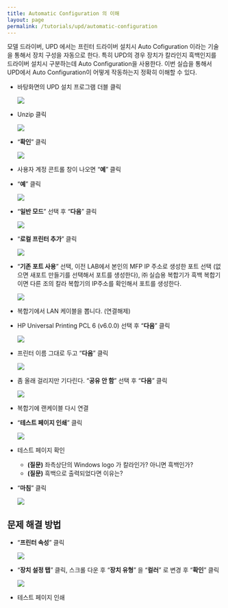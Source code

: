 ```yaml
---
title: Automatic Configuration 의 이해
layout: page
permalink: /tutorials/upd/automatic-configuration
---
```

모델 드라이버, UPD 에서는 프린터 드라이버 설치시 Auto Cofiguration 이라는 기술을 통해서 장치 구성을 자동으로 한다. 특히 UPD의 경우 장치가 칼라인지 흑백인지를 드라이버 설치시 구분하는데 Auto Configuration을 사용한다. 이번 실습을 통해서 UPD에서 Auto Configuration이 어떻게 작동하는지 정확히 이해할 수 있다.

  * 바탕화면의 UPD 설치 프로그램 더블 클릭

	![](http://soonmo.github.io/images/2-12.png)

  * Unzip 클릭

	![](http://soonmo.github.io/images/3-11.png)

  * “**확인**” 클릭

	![](http://soonmo.github.io/images/4-13.png)

  * 사용자 계정 콘트롤 창이 나오면 “**예**” 클릭
  * “**예**” 클릭

	![](http://soonmo.github.io/images/6-10.png)

  * “**일반 모드**” 선택 후 “**다음**” 클릭

	![](http://soonmo.github.io/images/7-11.png)

  * “**로컬 프린터 추가**” 클릭

	![](http://soonmo.github.io/images/8-10.png)

  * “**기존 포트 사용**” 선택, 이전 LAB에서 본인의 MFP IP 주소로 생성한 포트 선택 (없으면 새포트 만들기를 선택해서 포트를 생성한다), ㈜ 실습용 복합기가 흑백 복합기이면 다른 조의 칼라 복합기의 IP주소를 확인해서 포트를 생성한다.

	![](http://soonmo.github.io/images/9-10.png)

  * 복합기에서 LAN 케이블을 뽑니다. (연결해제)
  * HP Universal Printing PCL 6 (v6.0.0) 선택 후 “**다음**” 클릭

	![](http://soonmo.github.io/images/11-8.png)

  * 프린터 이름 그대로 두고 “**다음**” 클릭

	![](http://soonmo.github.io/images/12-8.png)

  * 좀 올래 걸리지만 기다린다. “**공유 안 함**” 선택 후 “**다음**” 클릭

	![](http://soonmo.github.io/images/13-6.png)

  * 복합기에 랜케이블 다시 연결
  * “**테스트 페이지 인쇄**” 클릭

	![](http://soonmo.github.io/images/15-5.png)

  * 테스트 페이지 확인 
      * **(질문)** 좌측상단의 Windows logo 가 칼라인가? 아니면 흑백인가?
      * **(질문)** 흑백으로 출력되었다면 이유는?
  * “**마침**” 클릭

	![](http://soonmo.github.io/images/16-7.png)

</p>

## 문제 해결 방법

  * “**프린터 속성**” 클릭

	![](http://soonmo.github.io/images/18-7.png)

  * “**장치 설정 탭**” 클릭, 스크롤 다운 후 “**장치 유형**” 을 “**컬러**” 로 변경 후 “**확인**” 클릭

	![](http://soonmo.github.io/images/19-7.png)

  * 테스트 페이지 인쇄
